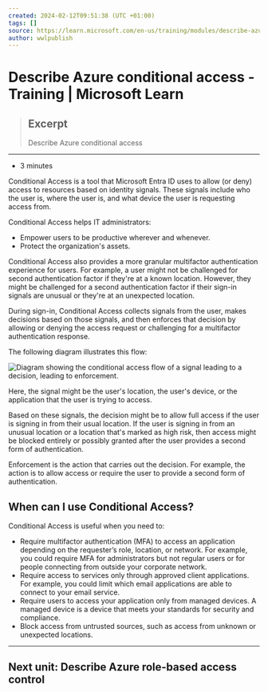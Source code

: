 ```yaml
---
created: 2024-02-12T09:51:38 (UTC +01:00)
tags: []
source: https://learn.microsoft.com/en-us/training/modules/describe-azure-identity-access-security/5-conditional-access
author: wwlpublish
---
```


# Describe Azure conditional access - Training | Microsoft Learn

> ## Excerpt
> Describe Azure conditional access

---
-   3 minutes

Conditional Access is a tool that Microsoft Entra ID uses to allow (or deny) access to resources based on identity signals. These signals include who the user is, where the user is, and what device the user is requesting access from.

Conditional Access helps IT administrators:

-   Empower users to be productive wherever and whenever.
-   Protect the organization's assets.

Conditional Access also provides a more granular multifactor authentication experience for users. For example, a user might not be challenged for second authentication factor if they're at a known location. However, they might be challenged for a second authentication factor if their sign-in signals are unusual or they're at an unexpected location.

During sign-in, Conditional Access collects signals from the user, makes decisions based on those signals, and then enforces that decision by allowing or denying the access request or challenging for a multifactor authentication response.

The following diagram illustrates this flow:

![Diagram showing the conditional access flow of a signal leading to a decision, leading to enforcement.](conditional-access-9bd268b8.png)

Here, the signal might be the user's location, the user's device, or the application that the user is trying to access.

Based on these signals, the decision might be to allow full access if the user is signing in from their usual location. If the user is signing in from an unusual location or a location that's marked as high risk, then access might be blocked entirely or possibly granted after the user provides a second form of authentication.

Enforcement is the action that carries out the decision. For example, the action is to allow access or require the user to provide a second form of authentication.

## When can I use Conditional Access?

Conditional Access is useful when you need to:

-   Require multifactor authentication (MFA) to access an application depending on the requester’s role, location, or network. For example, you could require MFA for administrators but not regular users or for people connecting from outside your corporate network.
-   Require access to services only through approved client applications. For example, you could limit which email applications are able to connect to your email service.
-   Require users to access your application only from managed devices. A managed device is a device that meets your standards for security and compliance.
-   Block access from untrusted sources, such as access from unknown or unexpected locations.

___

## Next unit: Describe Azure role-based access control